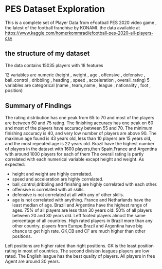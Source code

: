 # PES Dataset Exploration

This is a complete set of Player Data from eFootball PES 2020 video game ,
 the latest of the football franchise by KONAMI. 
the data available at
https://www.kaggle.com/homerkommrad/efootball-pes-2020-all-players-csv

## the structure of my dataset
The data contains 15035 players with 18 features

12 variables are numeric (height , weight , age , offensive , defensive , ball_control , dribbling , heading , speed , acceleration , overall_rating)
5 variables are categorical (name , team_name , league , nationality , foot , position)

## Summary of Findings
The rating distribution has one peak from 65 to 70 and most of the players are between 60 and 75 rating.
The finishing accuracy has one peak on 60 and most of the players have accuracy between 55 and 70.
The minimum finishing accuracy is 40, and very low number of players are above 90.
The maximun age found is 43 years old, less than 10 players are 15 years old, and the most repeated age is 22 years old.
Brazil have the highest number of players in the dataset with 1600 players,then Spain,France and Argentina with around 1000 players for each of them
The overall rating is partly correlated with each numerical variable except height and weight.
As expected:
* height and weight are highly correlated.
* speed and acceleration are highly correlated.
* ball_control,dribbling and finishing are highly correlated with each other.
* offensive is correlated with all skills.
* defensive is not correlated at all with any of other skills.
* age is not correlated with anything.
France and Netharlands have the least median of age.
Brazil and Argentina have the highest range of ages.
75% of all players are less than 30 years old.
50% of all players between 20 and 30 years old.
Left footed players almost the same percentage of all countries.
High rated players in Brazil more than any other country.
players from Europe,Brazil and Argentina have big chance to get high rate.
GK,CB and CF are much higher than other positions.

Left positions are higher rated than right positions.
GK is the least position rating in most of countries.
The second division leagues players are low rated.
The English league has the best quality of players.
All players in free Agent are around 30 years.

